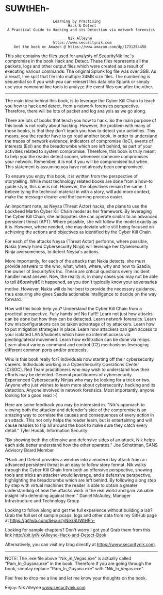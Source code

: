 # SUWtHEh-
                          Learning by Practising 
                                 Hack & Detect 
     A Practical Guide to Hacking and its Detection via network forensics
                                  
                                 Nik Alleyne        
                          https://www.securitynik.com
        Get the book on Amazon @ https://www.amazon.com/dp/1731254458
                   
This site contains the files used for analysis of SecurityNik Inc.'s compromise in the book Hack and Detect. These files represents all the packets, logs and other output files which were created as a result of executing various commands. The original Splunk log file was over 3GB. As a result, I've split that file into multiple 24MB size files. The numbering is sequential so if you wish you can reinsert this data into Splunk or simply use your command line tools to analyze the event files one after the other.

---------------------------------------------------------------------------------------------------------------
The main idea behind this book, is to leverage the Cyber Kill Chain to teach you how to hack and detect, from a network forensics perspective. Therefore, there will be lots of packet and log analysis as we go along. 

There are lots of books that teach you how to hack. So the main purpose of this book is not really about hacking. However, the problem with many of those books, is that they don't teach you how to detect your activities. This means, you the reader have to go read another book, in order to understand the traces of network evidence, indicators of compromise (IoC), events of interests (EoI) and the breadcrumbs which are left behind, as part of your activities related to system compromise. Therefore, this book is truly meant to help you the reader detect sooner, whenever someone compromises your network. Remember, it is not if you will be compromised but when. This statement is assuming you have not already been compromised. 

To ensure you enjoy this book, it is written from the perspective of storytelling. While most technology related books are done from a how-to guide style, this one is not. However, the objectives remain the same. I believe tying the technical material in with a story, will add more context, make the message clearer and the learning process easier.

An important note, as Neysa (Threat Actor) hacks, she plans to use the Lockheed Martin Cyber Kill Chain model as her framework. By leveraging the Cyber Kill Chain, she anticipates she can operate similar to an advanced persistent threat (APT). Where possible, she will follow the model exactly as it is. However, where needed, she may deviate while still being focused on achieving the actions and objectives as identified by the Cyber Kill Chain.

For each of the attacks Neysa (Threat Actor) performs, where possible, Nakia (newly hired Cybersecurity Ninja) will leverage her Cybersecurity Ninja awesomeness, to detect Neysa's actions. 

More importantly, for each of the attacks that Nakia detects, she must provide answers to the who, what, when, where, why and how to Saadia, the owner of SecurityNik Inc. These are critical questions every incident handler must answer. Now, the reality is, in many cases you may not be able to tell â€œwhyâ€ it happened, as you don't typically know your adversaries motive. However, Nakia will do her best to provide the necessary guidance, thus ensuring she gives Saadia actionable intelligence to decide on the way forward. 


How will this book help you?
Understand the Cyber Kill Chain from a practical perspective. Fully hands on! No fluff!!
Learn not just how attacks can be done but how they can be detected.
Learn network forensics.
Learn how misconfigurations can be taken advantage of by attackers.
Learn how to put mitigation strategies in place.
Learn how attackers can gain access to your isolated LANS/subnets which have no internet access via pivoting/lateral movement.
Learn how exfiltration can be done via relays.
Learn about various command and control (C2) mechanisms leveraging different common ports and/or protocols.


Who is this book really for?
Individuals now starting off their cybersecurity careers.
Individuals working in a Cyber/Security Operations Center (C/SOC).
Red Team practitioners who may wish to understand how their efforts may be detected.
General practitioners of cybersecurity.
Experienced Cybersecurity Ninjas who may be looking for a trick or two.
Anyone who just wishes to learn more about cybersecurity, hacking and its detection.
Anyone involved in network forensics.
Most importantly, anyone looking for a good read :-)


Here are some feedback you may be interested in.
"Nik's approach to viewing both the attacker and defender's side of the compromise is an amazing way to correlate the causes and consequences of every action in an attack. This not only helps the reader learn, but is entertaining and will cause readers to flip all around the book to make sure they catch every detail." 
Tyler Hudak, Information Security

"By showing both the offensive and defensive sides of an attack, Nik helps each side better understand how the other operates." 
Joe Schottman, SANS Advisory Board Member

"Hack and Detect provides a window into a modern day attack from an advanced persistent threat in an easy to follow story format. Nik walks through the Cyber Kill Chain from both an offensive perspective, showing tools and tricks an attacker would leverage, and a defensive perspective, highlighting the breadcrumbs which are left behind. By following along step by step with virtual machines the reader is able to obtain a greater understanding of how the attacks work in the real world and gain valuable insight into defending against them." 
Daniel McAuley, Manager Infrastructure and Technology Group


Looking to follow along and get the full experience without building a lab?
Grab the full set of sample pcaps, logs and other data from my GitHub page at https://github.com/SecurityNik/SUWtHEh- 

 
Looking for sample chapters? Don't worry I got you!
Grab them from this link http://bit.ly/NikAlleyne-Hack-and-Detect-Book


Alternatively, you can visit my blog directly at https://www.securitynik.com.

---------------------------------------------------------------------------------------------------------------

NOTE: The .exe file above "Nik_in_Vegas.exe" is actually called "Pam_In_Guyana.exe" in the book. Therefore if you are going through the book, simplay replace "Pam_In_Guyana.exe" with "Nik_In_Vegas.exe". 

Feel free to drop me a line and let me know your thoughts on the book.

Enjoy: 
Nik Alleyne
www.securitynik.com
